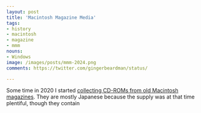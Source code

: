 ```yaml
---
layout: post
title: 'Macintosh Magazine Media'
tags:
- history
- macintosh
- magazine
- mmm
nouns:
- Windows
image: /images/posts/mmm-2024.png
comments: https://twitter.com/gingerbeardman/status/

---
```


Some time in 2020 I started [collecting CD-ROMs from old Macintosh magazines](/2021/10/30/macintosh-magazine-media/). They are mostly Japanese because the supply was at that time plentiful, though they contain 